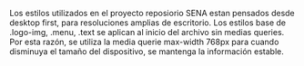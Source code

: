 Los estilos utilizados en el proyecto reposiorio SENA estan pensados desde desktop first, para resoluciones amplias
de escritorio. Los estilos base de .logo-img, .menu, .text se aplican al inicio del archivo sin medias queries.
Por esta razón, se utiliza la media querie max-width 768px para cuando disminuya el tamaño del dispositivo,
se mantenga la información estable.